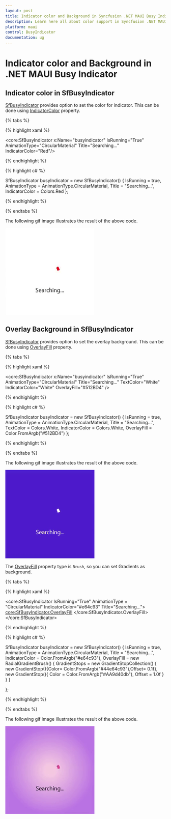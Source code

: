```yaml
---
layout: post
title: Indicator color and Background in Syncfusion .NET MAUI Busy Indicator control
description: Learn here all about color support in Syncfusion .NET MAUI Busy Indicator control (SfBusyIndicator) and more.
platform: maui
control: BusyIndicator
documentation: ug
---
```

# Indicator color and Background in .NET MAUI Busy Indicator

## Indicator color in SfBusyIndicator 

[SfBusyIndicator](https://help.syncfusion.com/cr/maui/Syncfusion.Maui.Core.SfBusyIndicator.html?tabs=tabid-1) provides option to set the color for indicator. This can be done using [IndicatorColor](https://help.syncfusion.com/cr/maui/Syncfusion.Maui.Core.SfBusyIndicator.html#Syncfusion_Maui_Core_SfBusyIndicator_IndicatorColor) property.

{% tabs %}

{% highlight xaml %}

    
<core:SfBusyIndicator x:Name="busyindicator"
                      IsRunning="True"
                      AnimationType="CircularMaterial"
                      Title="Searching..."
                      IndicatorColor="Red"/>           
 
{% endhighlight %}

{% highlight c# %}

SfBusyIndicator busyIndicator = new SfBusyIndicator()
{
    IsRunning = true,
    AnimationType = AnimationType.CircularMaterial,
    Title = "Searching...",
    IndicatorColor = Colors.Red
};

{% endhighlight %}

{% endtabs %}

The following gif image illustrates the result of the above code.

![Indicator Color](Images/IndicatorColor/IndicatorColor.png)

## Overlay Background in SfBusyIndicator

[SfBusyIndicator](https://help.syncfusion.com/cr/maui/Syncfusion.Maui.Core.SfBusyIndicator.html) provides option to set the overlay background. This can be done using [OverlayFill](https://help.syncfusion.com/cr/maui/Syncfusion.Maui.Core.SfBusyIndicator.html#Syncfusion_Maui_Core_SfBusyIndicator_OverlayFill)  property.

{% tabs %}

{% highlight xaml %}

<core:SfBusyIndicator x:Name="busyindicator"
                      IsRunning="True"
                      AnimationType="CircularMaterial"
                      Title="Searching..."
                      TextColor="White"
                      IndicatorColor="White"
                      OverlayFill="#512BD4" />       

{% endhighlight %}

{% highlight c# %}

SfBusyIndicator busyIndicator = new SfBusyIndicator()
{
    IsRunning = true,
    AnimationType = AnimationType.CircularMaterial,
    Title = "Searching...",
    TextColor = Colors.White,
    IndicatorColor = Colors.White,
    OverlayFill = Color.FromArgb("#512BD4")
};
 
{% endhighlight %}

{% endtabs %}

The following gif image illustrates the result of the above code.

![Overlay Fill](Images/IndicatorColor/OverlayFillColor.png)

The [OverlayFill](https://help.syncfusion.com/cr/maui/Syncfusion.Maui.Core.SfBusyIndicator.html#Syncfusion_Maui_Core_SfBusyIndicator_OverlayFill) property type is `Brush`, so you can set Gradients as background.

{% tabs %}

{% highlight xaml %}

<core:SfBusyIndicator IsRunning="True" 
                      AnimationType = "CircularMaterial"
                      IndicatorColor="#e64c93" 
                      Title="Searching...">
    <core:SfBusyIndicator.OverlayFill>
        <RadialGradientBrush>
            <GradientStop Color="#44e64c93"
                Offset="0.1" />
            <GradientStop Color="#AA9d40db"
                Offset="1.0" />
        </RadialGradientBrush>
    </core:SfBusyIndicator.OverlayFill>
</core:SfBusyIndicator>  

{% endhighlight %}

{% highlight c# %}
  
SfBusyIndicator busyIndicator = new SfBusyIndicator()
{
    IsRunning = true,
    AnimationType = AnimationType.CircularMaterial,
    Title = "Searching...",
    IndicatorColor = Color.FromArgb("#e64c93"),
    OverlayFill = new RadialGradientBrush()
    {
        GradientStops = new GradientStopCollection()
                            {
                                new GradientStop(){Color= Color.FromArgb("#44e64c93"),Offset= 0.1f},
                                new GradientStop(){ Color = Color.FromArgb("#AA9d40db"), Offset = 1.0f }
                            }
    }

};

{% endhighlight %}

{% endtabs %}

The following gif image illustrates the result of the above code.

![Overlay Fill](Images/IndicatorColor/OverlayFillBrush.png)

